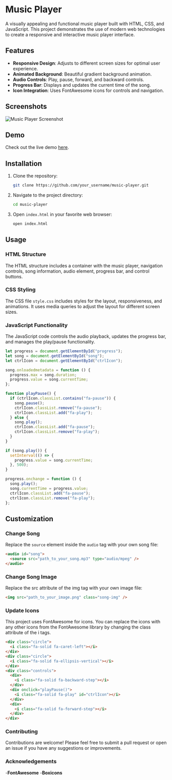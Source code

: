 # Music Player

A visually appealing and functional music player built with HTML, CSS, and JavaScript. This project demonstrates the use of modern web technologies to create a responsive and interactive music player interface.

## Features

- **Responsive Design**: Adjusts to different screen sizes for optimal user experience.
- **Animated Background**: Beautiful gradient background animation.
- **Audio Controls**: Play, pause, forward, and backward controls.
- **Progress Bar**: Displays and updates the current time of the song.
- **Icon Integration**: Uses FontAwesome icons for controls and navigation.

## Screenshots

![Music Player Screenshot](path_to_screenshot)

## Demo

Check out the live demo [here](link_to_demo).

## Installation

1. Clone the repository:
    ```sh
    git clone https://github.com/your_username/music-player.git
    ```
2. Navigate to the project directory:
    ```sh
    cd music-player
    ```
3. Open `index.html` in your favorite web browser:
    ```sh
    open index.html
    ```

## Usage

### HTML Structure

The HTML structure includes a container with the music player, navigation controls, song information, audio element, progress bar, and control buttons.

### CSS Styling

The CSS file `style.css` includes styles for the layout, responsiveness, and animations. It uses media queries to adjust the layout for different screen sizes.

### JavaScript Functionality

The JavaScript code controls the audio playback, updates the progress bar, and manages the play/pause functionality.

```js
let progress = document.getElementById("progress");
let song = document.getElementById("song");
let ctrlIcon = document.getElementById("ctrlIcon");

song.onloadedmetadata = function () {
  progress.max = song.duration;
  progress.value = song.currentTime;
};

function playPause() {
  if (ctrlIcon.classList.contains("fa-pause")) {
    song.pause();
    ctrlIcon.classList.remove("fa-pause");
    ctrlIcon.classList.add("fa-play");
  } else {
    song.play();
    ctrlIcon.classList.add("fa-pause");
    ctrlIcon.classList.remove("fa-play");
  }
}

if (song.play()) {
  setInterval(() => {
    progress.value = song.currentTime;
  }, 500);
}

progress.onchange = function () {
  song.play();
  song.currentTime = progress.value;
  ctrlIcon.classList.add("fa-pause");
  ctrlIcon.classList.remove("fa-play");
};
```
## Customization

### Change Song

Replace the `source` element inside the `audio` tag with your own song file:
```html
<audio id="song">
  <source src="path_to_your_song.mp3" type="audio/mpeg" />
</audio>
```
### Change Song Image
Replace the src attribute of the img tag with your own image file:
```html
<img src="path_to_your_image.png" class="song-img" />
```
### Update Icons
This project uses FontAwesome for icons. You can replace the icons with any other icons from the FontAwesome library by changing the class attribute of the i tags.
```html
<div class="circle">
  <i class="fa-solid fa-caret-left"></i>
</div>
<div class="circle">
  <i class="fa-solid fa-ellipsis-vertical"></i>
</div>
<div class="controls">
  <div>
    <i class="fa-solid fa-backward-step"></i>
  </div>
  <div onclick="playPause()">
    <i class="fa-solid fa-play" id="ctrlIcon"></i>
  </div>
  <div>
    <i class="fa-solid fa-forward-step"></i>
  </div>
</div>
```

### Contributing
Contributions are welcome! Please feel free to submit a pull request or open an issue if you have any suggestions or improvements.

### Acknowledgements
-**FontAwesome**
-**Boxicons**
